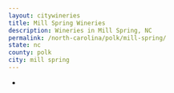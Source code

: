 ```yaml
---
layout: citywineries
title: Mill Spring Wineries
description: Wineries in Mill Spring, NC
permalink: /north-carolina/polk/mill-spring/
state: nc
county: polk
city: mill spring
---
```

-

